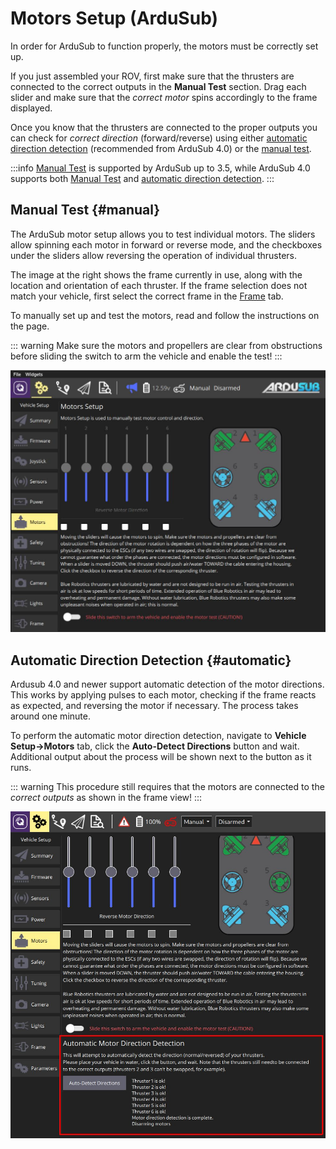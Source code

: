 # Motors Setup (ArduSub)

In order for ArduSub to function properly, the motors must be correctly set up.

If you just assembled your ROV, first make sure that the thrusters are connected to the correct outputs in the **Manual Test** section. Drag each slider and make sure that the _correct motor_ spins accordingly to the frame displayed.

Once you know that the thrusters are connected to the proper outputs you can check for _correct direction_ (forward/reverse) using either [automatic direction detection](#automatic) (recommended from ArduSub 4.0) or the [manual test](#manual).

:::info
[Manual Test](#manual) is supported by ArduSub up to 3.5, while ArduSub 4.0 supports both [Manual Test](#manual) and [automatic direction detection](#automatic).
:::

## Manual Test {#manual}

The ArduSub motor setup allows you to test individual motors. The sliders allow spinning each motor in forward or reverse mode, and the checkboxes under the sliders allow reversing the operation of individual thrusters.

The image at the right shows the frame currently in use, along with the location and orientation of each thruster. If the frame selection does not match your vehicle, first select the correct frame in the [Frame](../SetupView/airframe_ardupilot.md#ardusub) tab.

To manually set up and test the motors, read and follow the instructions on the page.

::: warning
Make sure the motors and propellers are clear from obstructions before sliding the switch to arm the vehicle and enable the test!
:::

![Ardusub Motors Test](../../../assets/setup/motors-sub.jpg)

## Automatic Direction Detection {#automatic}

Ardusub 4.0 and newer support automatic detection of the motor directions. This works by applying pulses to each motor, checking if the frame reacts as expected, and reversing the motor if necessary. The process takes around one minute.

To perform the automatic motor direction detection, navigate to **Vehicle Setup->Motors** tab, click the **Auto-Detect Directions** button and wait. Additional output about the process will be shown next to the button as it runs.

::: warning
This procedure still requires that the motors are connected to the _correct outputs_ as shown in the frame view!
:::

![Ardusub Motors Auto-Setup](../../../assets/setup/motors-sub-auto.jpg)
